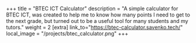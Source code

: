 +++
title = "BTEC ICT Calculator"
description = "A simple calculator for BTEC ICT, was created to help me to know how many points I need to get to the next grade, but turned out to be a useful tool for many students and my tutors."
weight = 2
[extra]
link_to="https://btec-calculator.savenko.tech/"
local_image = "/projects/btec_calculator.png"
+++